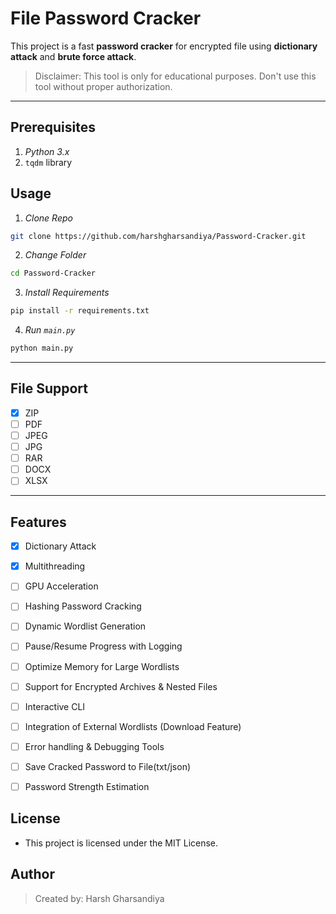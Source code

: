 # File Password Cracker

This project is a fast **password cracker** for encrypted file using **dictionary attack** and **brute force attack**.

> Disclaimer: This tool is only for educational purposes. Don't use this tool without proper authorization.

---

## Prerequisites
1. *Python 3.x*
2. `tqdm` library 

## Usage
1. *Clone Repo*
```bash
git clone https://github.com/harshgharsandiya/Password-Cracker.git
```
2. *Change Folder*
```bash
cd Password-Cracker
```

3. *Install Requirements*
```bash
pip install -r requirements.txt
```

4. *Run `main.py`*
```bash
python main.py
```

---

## File Support
- [x] ZIP
- [ ] PDF
- [ ] JPEG
- [ ] JPG
- [ ] RAR
- [ ] DOCX
- [ ] XLSX

---

## Features
- [x] Dictionary Attack
- [x] Multithreading
- [ ] GPU Acceleration
- [ ] Hashing Password Cracking
- [ ] Dynamic Wordlist Generation 
- [ ] Pause/Resume Progress with Logging
- [ ] Optimize Memory for Large Wordlists
- [ ] Support for Encrypted Archives & Nested Files
- [ ] Interactive CLI
- [ ] Integration of External Wordlists (Download Feature)
- [ ] Error handling & Debugging Tools
- [ ] Save Cracked Password to File(txt/json)
- [ ] Password Strength Estimation


## License
- This project is licensed under the MIT License.

## Author
> Created by: Harsh Gharsandiya
